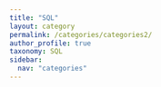 ```yaml
---
title: "SQL"
layout: category
permalink: /categories/categories2/
author_profile: true
taxonomy: SQL
sidebar:
  nav: "categories"
---
```

